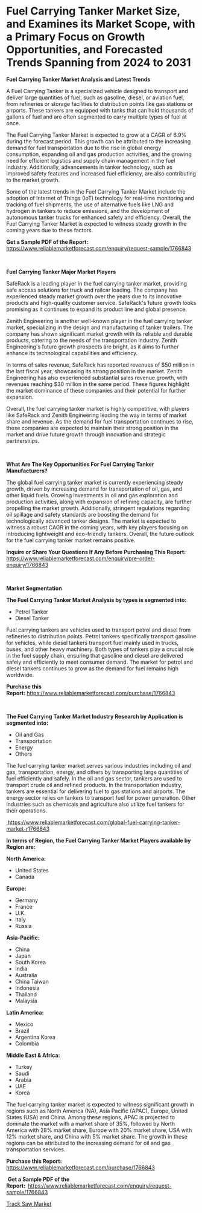 <p><h1>Fuel Carrying Tanker Market Size, and Examines its Market Scope, with a Primary Focus on Growth Opportunities, and Forecasted Trends Spanning from 2024 to 2031</h1></p><p><strong>Fuel Carrying Tanker Market Analysis and Latest Trends</strong></p>
<p><p>A Fuel Carrying Tanker is a specialized vehicle designed to transport and deliver large quantities of fuel, such as gasoline, diesel, or aviation fuel, from refineries or storage facilities to distribution points like gas stations or airports. These tankers are equipped with tanks that can hold thousands of gallons of fuel and are often segmented to carry multiple types of fuel at once.</p><p>The Fuel Carrying Tanker Market is expected to grow at a CAGR of 6.9% during the forecast period. This growth can be attributed to the increasing demand for fuel transportation due to the rise in global energy consumption, expanding oil and gas production activities, and the growing need for efficient logistics and supply chain management in the fuel industry. Additionally, advancements in tanker technology, such as improved safety features and increased fuel efficiency, are also contributing to the market growth.</p><p>Some of the latest trends in the Fuel Carrying Tanker Market include the adoption of Internet of Things (IoT) technology for real-time monitoring and tracking of fuel shipments, the use of alternative fuels like LNG and hydrogen in tankers to reduce emissions, and the development of autonomous tanker trucks for enhanced safety and efficiency. Overall, the Fuel Carrying Tanker Market is expected to witness steady growth in the coming years due to these factors.</p></p>
<p><strong>Get a Sample PDF of the Report:&nbsp;</strong> <a href="https://www.reliablemarketforecast.com/enquiry/request-sample/1766843">https://www.reliablemarketforecast.com/enquiry/request-sample/1766843</a></p>
<p>&nbsp;</p>
<p><strong>Fuel Carrying Tanker Major Market Players</strong></p>
<p><p>SafeRack is a leading player in the fuel carrying tanker market, providing safe access solutions for truck and railcar loading. The company has experienced steady market growth over the years due to its innovative products and high-quality customer service. SafeRack's future growth looks promising as it continues to expand its product line and global presence.</p><p>Zenith Engineering is another well-known player in the fuel carrying tanker market, specializing in the design and manufacturing of tanker trailers. The company has shown significant market growth with its reliable and durable products, catering to the needs of the transportation industry. Zenith Engineering's future growth prospects are bright, as it aims to further enhance its technological capabilities and efficiency.</p><p>In terms of sales revenue, SafeRack has reported revenues of $50 million in the last fiscal year, showcasing its strong position in the market. Zenith Engineering has also experienced substantial sales revenue growth, with revenues reaching $30 million in the same period. These figures highlight the market dominance of these companies and their potential for further expansion.</p><p>Overall, the fuel carrying tanker market is highly competitive, with players like SafeRack and Zenith Engineering leading the way in terms of market share and revenue. As the demand for fuel transportation continues to rise, these companies are expected to maintain their strong position in the market and drive future growth through innovation and strategic partnerships.</p></p>
<p>&nbsp;</p>
<p><strong>What Are The Key Opportunities For Fuel Carrying Tanker Manufacturers?</strong></p>
<p><p>The global fuel carrying tanker market is currently experiencing steady growth, driven by increasing demand for transportation of oil, gas, and other liquid fuels. Growing investments in oil and gas exploration and production activities, along with expansion of refining capacity, are further propelling the market growth. Additionally, stringent regulations regarding oil spillage and safety standards are boosting the demand for technologically advanced tanker designs. The market is expected to witness a robust CAGR in the coming years, with key players focusing on introducing lightweight and eco-friendly tankers. Overall, the future outlook for the fuel carrying tanker market remains positive.</p></p>
<p><strong>Inquire or Share Your Questions If Any Before Purchasing This Report:</strong> <a href="https://www.reliablemarketforecast.com/enquiry/pre-order-enquiry/1766843">https://www.reliablemarketforecast.com/enquiry/pre-order-enquiry/1766843</a></p>
<p>&nbsp;</p>
<p><strong>Market Segmentation</strong></p>
<p><strong>The Fuel Carrying Tanker Market Analysis by types is segmented into:</strong></p>
<p><ul><li>Petrol Tanker</li><li>Diesel Tanker</li></ul></p>
<p><p>Fuel carrying tankers are vehicles used to transport petrol and diesel from refineries to distribution points. Petrol tankers specifically transport gasoline for vehicles, while diesel tankers transport fuel mainly used in trucks, buses, and other heavy machinery. Both types of tankers play a crucial role in the fuel supply chain, ensuring that gasoline and diesel are delivered safely and efficiently to meet consumer demand. The market for petrol and diesel tankers continues to grow as the demand for fuel remains high worldwide.</p></p>
<p><strong>Purchase this Report:&nbsp;</strong><a href="https://www.reliablemarketforecast.com/purchase/1766843">https://www.reliablemarketforecast.com/purchase/1766843</a></p>
<p>&nbsp;</p>
<p><strong>The Fuel Carrying Tanker Market Industry Research by Application is segmented into:</strong></p>
<p><ul><li>Oil and Gas</li><li>Transportation</li><li>Energy</li><li>Others</li></ul></p>
<p><p>The fuel carrying tanker market serves various industries including oil and gas, transportation, energy, and others by transporting large quantities of fuel efficiently and safely. In the oil and gas sector, tankers are used to transport crude oil and refined products. In the transportation industry, tankers are essential for delivering fuel to gas stations and airports. The energy sector relies on tankers to transport fuel for power generation. Other industries such as chemicals and agriculture also utilize fuel tankers for their operations.</p></p>
<p><a href="https://www.reliablemarketforecast.com/global-fuel-carrying-tanker-market-r1766843">&nbsp;https://www.reliablemarketforecast.com/global-fuel-carrying-tanker-market-r1766843</a></p>
<p><strong>In terms of Region, the Fuel Carrying Tanker Market Players available by Region are:</strong></p>
<p>
    <p> <strong> North America: </strong>
        <ul>
            <li>United States</li>
            <li>Canada</li>
        </ul>
        </p> 
    <p> <strong> Europe: </strong>
        <ul>
            <li>Germany</li>
            <li>France</li>
            <li>U.K.</li>
            <li>Italy</li>
            <li>Russia</li>
        </ul>
        </p> 
    <p> <strong> Asia-Pacific: </strong>
        <ul>
            <li>China</li>
            <li>Japan</li>
            <li>South Korea</li>
            <li>India</li>
            <li>Australia</li>
            <li>China Taiwan</li>
            <li>Indonesia</li>
            <li>Thailand</li>
            <li>Malaysia</li>
        </ul>
        </p> 
    <p> <strong> Latin America: </strong>
        <ul>
            <li>Mexico</li>
            <li>Brazil</li>
            <li>Argentina Korea</li>
            <li>Colombia</li>
        </ul>
        </p> 
    <p> <strong> Middle East & Africa: </strong>
        <ul>
            <li>Turkey</li>
            <li>Saudi</li>
            <li>Arabia</li>
            <li>UAE</li>
            <li>Korea</li>
        </ul>
    </p>
    </p>
<p><p>The fuel carrying tanker market is expected to witness significant growth in regions such as North America (NA), Asia Pacific (APAC), Europe, United States (USA) and China. Among these regions, APAC is projected to dominate the market with a market share of 35%, followed by North America with 28% market share, Europe with 20% market share, USA with 12% market share, and China with 5% market share. The growth in these regions can be attributed to the increasing demand for oil and gas transportation services.</p></p>
<p><strong>Purchase this Report: </strong><a href="https://www.reliablemarketforecast.com/purchase/1766843">https://www.reliablemarketforecast.com/purchase/1766843</a></p>
<p>&nbsp;<strong>Get a Sample PDF of the Report:&nbsp;&nbsp;</strong><a href="https://www.reliablemarketforecast.com/enquiry/request-sample/1766843">https://www.reliablemarketforecast.com/enquiry/request-sample/1766843</a></p>
<p><strong></strong></p>
<p><p><a href="https://github.com/violawzepeda0462024/Market-Research-Report-List-1/blob/main/track-saw-market.md">Track Saw Market</a></p></p>